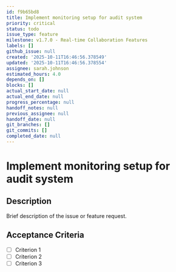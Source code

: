 ```yaml
---
id: f9b65bd8
title: Implement monitoring setup for audit system
priority: critical
status: todo
issue_type: feature
milestone: v1.7.0 - Real-time Collaboration Features
labels: []
github_issue: null
created: '2025-10-11T16:46:56.378549'
updated: '2025-10-11T16:46:56.378554'
assignee: sarah.johnson
estimated_hours: 4.0
depends_on: []
blocks: []
actual_start_date: null
actual_end_date: null
progress_percentage: null
handoff_notes: null
previous_assignee: null
handoff_date: null
git_branches: []
git_commits: []
completed_date: null
---
```


# Implement monitoring setup for audit system

## Description

Brief description of the issue or feature request.

## Acceptance Criteria

- [ ] Criterion 1
- [ ] Criterion 2
- [ ] Criterion 3